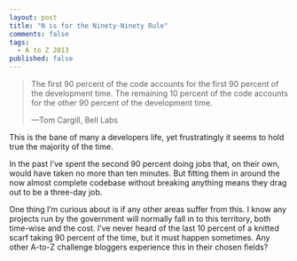 ```yaml
---
layout: post
title: "N is for the Ninety-Ninety Rule"
comments: false
tags:
  - A to Z 2013
published: false
---
```


> The first 90 percent of the code accounts for the first 90 percent of the development time. The remaining 10 percent of the code accounts for the other 90 percent of the development time.
>
> —Tom Cargill, Bell Labs

This is the bane of many a developers life, yet frustratingly it seems to hold true the majority of the time.

In the past I’ve spent the second 90 percent doing jobs that, on their own, would have taken no more than ten minutes. But fitting them in around the now almost complete codebase without breaking anything means they drag out to be a three-day job.

One thing I’m curious about is if any other areas suffer from this. I know any projects run by the government will normally fall in to this territory, both time-wise and the cost. I’ve never heard of the last 10 percent of a knitted scarf taking 90 percent of the time, but it must happen sometimes. Any other A-to-Z challenge bloggers experience this in their chosen fields?
